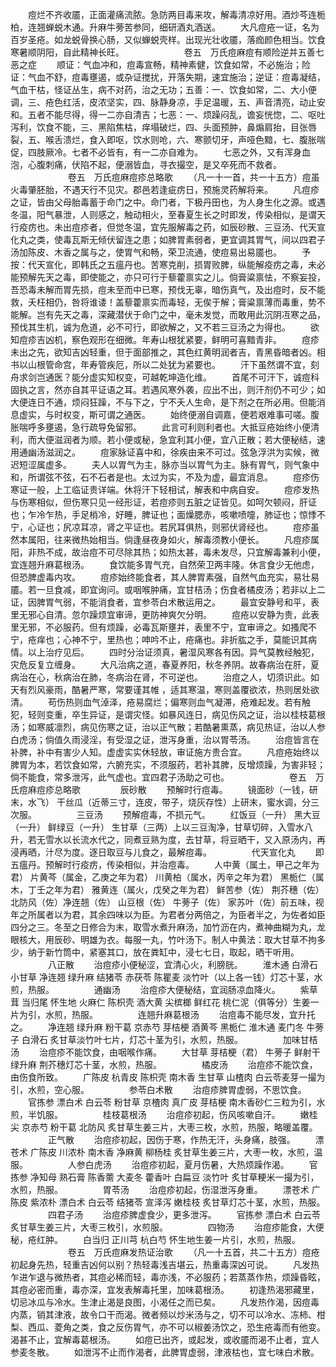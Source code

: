 <!-- { "loadSidebar": true } -->
　　痘烂不齐收靥，正面灌痛流脓。急防两目毒来攻，解毒清凉好用。酒炒芩连栀柏，连翘蝉蜕木通。升麻牛蒡苦参同，细研酒丸酒送。
　　大凡痘疮一证，名为百岁圣疮。如龙蜕骨换心肠，又似蝉蜕壳样。出现光壮收靥，落痂颜色相当。饮食寒暑顺阴阳，自此精神长旺。
　　
　　
　　卷五　万氏痘麻痘有顺险逆并五善七恶之症
　　顺证：气血冲和，痘毒宣畅，精神素健，饮食如常，不必施治；险证：气血不舒，痘毒壅遏，或杂证搅扰，开落失期，速宜施治；逆证：痘毒凝结，气血干枯，怪证丛生，病不对药，治之无功；五善：一、饮食如常，二、大小便调，三、疮色红活，皮浓坚实，四、脉静身凉，手足温暖，五、声音清亮，动止安和。五者不能尽得，得一二亦自清吉；七恶：一、烦躁闷乱，谵妄恍惚，二、呕吐泻利，饮食不能，三、黑陷焦枯，痒塌破烂，四、头面预肿，鼻煽肩抬，目张唇裂，五、喉舌溃烂，食入即呕，饮水则呛，六、寒颤切牙，声哑色黯，七、腹胀喘促，四肢厥冷。七者不必皆有，有一二亦自难为。
　　七恶之外，又有浑身血泡，心腹刺痛，伏陷不起，便溺皆血，寻衣撮空，是又卒死而不救者。
　　
　　
　　卷五　万氏痘麻痘疹总略歌
　　（凡一十一首，共一十五方）痘虽火毒肇胚胎，不遇天行不见灾。郡邑若逢疵疠日，预施灵药解将来。
　　凡痘疹之证，皆由父母胎毒蓄于命门之中。命门者，下极丹田也，为人身生化之源。或遇冬温，阳气暴泄，人则感之，触动相火，至春夏生长之时即发，传染相似，是谓天行疫疠也。未出痘疹者，但觉冬温，宜先服解毒之药，如辰砂散、三豆汤、代天宣化丸之类，使毒瓦斯无倾伏留连之患；如脾胃素弱者，更宜调其胃气，间以四君子汤加陈皮、木香之属与之，使胃气和畅，荣卫流通，使痘易出易靥也。
　　予按：代天宣化，即韩氏之五瘟丹也。苦寒克削，损胃败脾，纵能解疫疠之毒，未必能预解先天之毒，即使能之，亦只可行于藜藿禀实之儿。倘膏粱禀怯，不察妄投，吾恐毒未解而胃先损，痘未至而中已寒，预伐无辜，暗伤真气，及出痘时，反不能救，夭枉相仍，咎将谁诿！盖藜藿禀实而毒轻，无俟于解；膏粱禀薄而毒重，势不能解。岂有先天之毒，深藏潜伏于命门之中，毫未发觉，而敢用此沉阴冱寒之品，预伐其生机，诚为危道，必不可行，即欲解之，又不若三豆汤之为得也。
　　欲知痘疹吉凶机，察色观形在细微。年寿山根犹紧要，鲜明可喜黯青非。
　　痘疹未出之先，欲知吉凶轻重，但于面部推之，其色红黄明润者吉，青黑昏暗者凶。相书以山根管命宫，年寿管疾厄，所以二处犹为紧要也。
　　汗下虽然谓不宜，刻舟求剑岂通医？能分虚实知权变，可越乾坤造化维。
　　首尾不可汗下，诚痘科固执之言，然亦自其平证语之耳。若遇风寒外袭，应出不出，则汗剂仍不可少；如大便连日不通，烦闷狂躁，不与下之，宁不夭人生命，是下剂之在所必用。但能消息虚实，与时权变，斯可谓之通医。
　　始终便溺自调嘉，便若艰难事可嗟。腹胀喘呼多壅遏，急行疏导免留邪。
　　此言可利则利者也。大抵豆疮始终小便清利，而大便滋润者为顺。若小便或秘，急宜利其小便，宜八正散；若大便秘结，速用通幽汤滋润之。
　　痘家脉证喜中和，徐疾由来不可过。弦急浮洪为实候，微迟短涩属虚多。
　　夫人以胃气为主，脉亦当以胃气为主。脉有胃气，则气象中和，所谓弦不弦，石不石者是也。太过为实，不及为虚，最宜消息。
　　痘疹伤寒证一般，上工临证贵详端。休将汗下轻相试，解表和中病自安。
　　痘疹发热与伤寒相似，但伤寒只见一经形证，若痘疹则五脏之证皆见。如呵欠顿闷，肝证也；乍冷乍热，手足梢冷，好睡，脾证也；面燥腮赤，咳嗽喷嚏，肺证也；惊悸不宁，心证也；尻凉耳凉，肾之平证也。若尻耳俱热，则邪伏肾经也。
　　痘疹虽然本属阳，往来微热始相当。倘逢昼夜身如火，解毒须教小便长。
　　凡痘疹属阳，非热不成，故治痘不可尽除其热；如热太甚，毒未发尽，只宜解毒兼利小便，宜连翘升麻葛根汤。
　　食饮能多胃气充，自然荣卫两丰隆。休言食少无他虑，但恐脾虚毒内攻。
　　痘疹始终能食者，其人脾胃素强，自然气血充实，易壮易靥。若一旦食减，即宜询问。或咽喉肿痛，宜甘桔汤；伤食者橘皮汤；若非以上二证，因脾胃气弱，不能消食者，宜参苓白术散运用之。
　　最宜安静号和平，表里无邪心自清。忽尔躁烦宜审谛，更防神爽欠分明。
　　痘疮以安静为贵，此表里无邪，不必服药。但有烦躁，必毒瓦斯壅并，表里不宁，宜审谛之。如搔爬不宁，疮痒也；心神不宁，里热也；呻吟不止，疮痛也。非折肱之手，莫能识其病情。以上治疗见后。
　　四时分治证须真，暑湿风寒各有因。异气莫教经触犯，灾危反复立缠身。
　　大凡治病之道，春夏养阳，秋冬养阴。故春病治在肝，夏病治在心，秋病治在肺，冬病治在肾，不可逆也。
　　治痘之人，切须识此。如天有烈风豪雨，酷暑严寒，常要谨其帷 ，适其寒温，寒则盖覆欲浓，热则居处欲清。
　　苟伤热则血气淖泽，疮易腐烂；偏寒则血气凝滞，疮难起发。若有触犯，轻则变重，卒生异证，是谓灾怪。如暴风连日，病见伤风之证，治以桂枝葛根汤；如寒威凛烈，病见伤寒之证，治以正气散；若酷暑熏蒸，病见热证，治以人参白虎汤；倘值久雨浸淫，有受湿之证，泄泻身重，治以胃苓汤。
　　治痘皆言在补脾，补中有害少人知。虚虚实实休轻放，审证施方贵合宜。
　　凡痘疮始终以脾胃为本，若饮食如常，六腑充实，不须服药，若补其脾，反增烦躁，为害非轻；倘不能食，常多泄泻，此气虚也。宜四君子汤助之可也。
　　
　　
　　卷五　万氏痘麻痘疹总略歌
　　
　　辰砂散
　　预解时行痘毒。
　　镜面砂（一钱，研末，水飞） 干丝瓜（近蒂三寸，连皮，带子，烧灰存性）上研末，蜜水调，分三次服。
　　
　　三豆汤
　　预解痘毒，不损元气。
　　红饭豆（一升） 黑大豆（一升） 鲜绿豆（一升） 生甘草（三两）上以三豆淘净，甘草切碎，入雪水八升，若无雪水以长流水代之，同煮豆熟为度，去甘草，将豆晒干，又入原汤内，再浸再晒，汁尽为度。逐日取豆与儿食之，最解痘毒。
　　
　　代天宣化丸
　　即五瘟丹。预解时行疫疠，传染相似，并治痘毒。
　　人中黄（属土，甲己之年为君） 片黄芩（属金，乙庚之年为君） 川黄柏（属水，丙辛之年为君） 黑栀仁（属木，丁壬之年为君） 雅黄连（属火，戊癸之年为君） 鲜苦参（佐） 荆芥穗（佐） 北防风（佐）净连翘（佐） 山豆根（佐） 牛蒡子（佐） 家苏叶（佐）前五味，视年之所属者以为君，其余四味以为臣。为君者分两倍之，为臣者半之，为佐者如臣四分之三。冬至之日修合为末，取雪水煮升麻汤，加竹沥在内，煮神曲糊为丸，龙眼核大，用辰砂、明雄为衣。每服一丸，竹叶汤下。制人中黄法：取大甘草不拘多少，纳于新竹筒中，紧塞其口，放在粪缸中，浸七七日，取起，晒干听用。
　　
　　八正散
　　治痘疹小便秘涩，宜清心火，利膀胱。
　　淮木通 白滑石 小甘草 净连翘 绿升麻 结猪苓 赤茯苓 陈瞿麦 淡竹叶（以上各一钱）灯芯十茎，水煎，热服。
　　
　　通幽汤
　　治痘疹大便秘结，宜润肠凉血降火。
　　紫草茸 当归尾 怀生地 火麻仁 陈枳壳 酒大黄 尖槟榔 鲜红花 桃仁泥（俱等分）生姜一片为引，水煎，热服。
　　
　　连翘升麻葛根汤
　　治痘毒不能尽发，宜升托之。
　　净连翘 绿升麻 粉干葛 京赤芍 芽桔梗 酒黄芩 黑栀仁 淮木通 麦门冬 牛蒡子 白滑石 炙甘草淡竹叶七片，灯芯十茎为引，水煎，热服。
　　
　　加味甘桔汤
　　治痘疹不能饮食，由咽喉作痛。
　　大甘草 芽桔梗（君） 牛蒡子 鲜射干绿升麻 荆芥穗灯芯十茎，水煎，热服。
　　
　　橘皮汤
　　治痘疹不能饮食，由伤食所致。
　　广陈皮 杭青皮 陈枳壳 南木香 生甘草 山楂肉 白云苓麦芽一撮为引，水煎，空心服。
　　
　　参苓白术散
　　治痘疹脾胃虚弱，不思饮食。
　　官拣参 漂白术 白云苓 粉甘草 京楂肉 真广皮 芽桔梗 南木香砂仁三粒为引，水煎，半饥服。
　　
　　桂枝葛根汤
　　治痘疹初起，伤风咳嗽自汗。
　　嫩桂尖 京赤芍 粉干葛 北防风 炙甘草生姜三片，大枣三枚，水煎，热服，略暖盖覆。
　　
　　正气散
　　治痘疹初起，因伤于寒，作热无汗，头身痛，肢强。
　　漂苍术 广陈皮 川浓朴 南木香 净麻黄 柳杨桂 炙甘草生姜三片，大枣一枚，水煎，温服。
　　
　　人参白虎汤
　　治痘疹初起，夏月伤暑，大热烦躁作渴。
　　官拣参 净知母 熟石膏 陈香薷 大麦冬 藿香叶 白扁豆 淡竹叶 炙甘草粳米一撮为引，水煎，热服。
　　
　　胃苓汤
　　治痘疹初起，伤湿泄泻身重。
　　漂苍术 广陈皮 紫浓朴 漂白术 白云苓 结猪苓 宣泽泻 嫩桂枝 炙甘草灯芯十茎，水煎，热服。
　　
　　四君子汤
　　治痘疹脾虚食少，更多泄泻。
　　官拣参 漂白术 白云苓 炙甘草生姜三片，大枣三枚引，水煎服。
　　
　　四物汤
　　治痘疹能食，大便秘，疮红肿。
　　白当归 正川芎 杭白芍 怀生地生姜一片引，水煎，热服。
　　
　　
　　卷五　万氏痘麻发热证治歌
　　（凡一十五首，共二十五方）痘疮初起身先热，轻重吉凶何以别？热轻毒浅吉堪云，热重毒深凶可说。
　　凡发热乍进乍退与微热者，其痘必稀而轻，毒亦浅，不必服药；若蒸蒸作热，烦躁昏眩，其痘必密而重，毒亦深，宜发表解毒托里，加味葛根汤。
　　初逢热渴邪藏里，切忌冰瓜与冷水。生津止渴是良图，小渴任之而已矣。
　　凡发热作渴，因痘毒内蒸，销其津液，故令口干而渴。微者频以炒米汤与之，切不可以冷水、冻柿、柑梨、西瓜、菱角之类，食之反伤胃气，亦不可以椒姜汤饮之，恐生疮毒而有他变。渴甚不止，宜解毒葛根汤。
　　如痘已出齐，或起发，或收靥而渴不止者，宜人参麦冬散。
　　如泄泻不止而作渴者，此脾胃虚弱，津液枯也，宜七味白术散。
